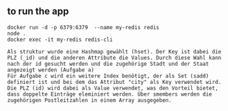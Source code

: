 ## to run the app

    docker run -d -p 6379:6379  --name my-redis redis
    node .
    docker exec -it my-redis redis-cli

    Als struktur wurde eine Hashmap gewählt (hset). Der Key ist dabei die PLZ (_id) und die anderen Attribute die Values. Durch diese Wahl kann nach der id gesucht werden und die zugehörige Stadt und der Staat angezeigt werden (Aufgabe a)
    Für Aufgabe c wird ein weitere Index benötigt, der als Set (sadd) definiert ist und bei dem das Attribut "city" als Key verwendet wird. Die PLZ (id) wird dabei als Value verwendet, was den Vorteil bietet, dass doppelte Einträge eleminiert werden. Über smembers werden die zugehörigen Postleitzahlen in einem Array ausgegeben.
